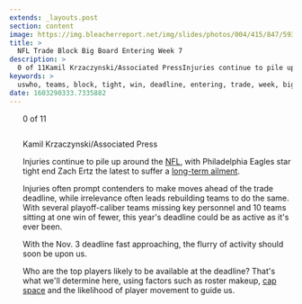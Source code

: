 ```yaml
--- 
extends: _layouts.post 
section: content 
image: https://img.bleacherreport.net/img/slides/photos/004/415/847/5939cd620706e0c70a024a88d655bc78_crop_exact.jpg?w=1200&h=1200&q=75 
title: > 
  NFL Trade Block Big Board Entering Week 7 
description: > 
  0 of 11Kamil Krzaczynski/Associated PressInjuries continue to pile up around the NFL, with Philadelphia Eagles star tight end Zach Ertz the latest to suffer a long-term ailment.Injuries often prompt contenders to make moves ahead of the trade deadline, while irrelevance often leads rebuilding teams to do the same.With several playoff-caliber teams missing key personnel and 10 teams sitting at one win of fewer, this year's deadline could be as active as it's ever been.With the Nov. 3 deadline fast approaching, the flurry of activity should soon be upon us.That's what we'll determine here, using factors such as roster makeup, cap space and the likelihood of player movement to guide us. 
keywords: > 
  uswho, teams, block, tight, win, deadline, entering, trade, week, big, board, nfl, suffer, using, thats, zach 
date: 1603290333.7335882 
--- 
```

<ol><p class="slideData">0 of 11</p><p></p><img alt="" src="https://static-assets.bleacherreport.net/img/atoms/lazyImage/logo.png"><p class="credit">Kamil Krzaczynski/Associated Press</p><p class="">Injuries continue to pile up around the <a href="http://bleacherreport.com/nfl">NFL</a>, with Philadelphia Eagles star tight end Zach Ertz the latest to suffer a <a href="https://www.espn.com/nfl/story/_/id/30148349/philadelphia-eagles-te-zach-ertz-expected-3-4-weeks-rb-miles-sanders-likely-vs-giants" target="_blank" rel="noopener noreferrer">long-term ailment</a>.</p><p class="">Injuries often prompt contenders to make moves ahead of the trade deadline, while irrelevance often leads rebuilding teams to do the same. With several playoff-caliber teams missing key personnel and 10 teams sitting at one win of fewer, this year's deadline could be as active as it's ever been.</p><p class="">With the Nov. 3 deadline fast approaching, the flurry of activity should soon be upon us.</p><p class="">Who are the top players likely to be available at the deadline? That's what we'll determine here, using factors such as roster makeup, <a href="https://www.spotrac.com/nfl/cap/" target="_blank" rel="noopener noreferrer">cap space</a> and the likelihood of player movement to guide us.&#160; &#160; &#160;&#160;&#160;</p></ol>